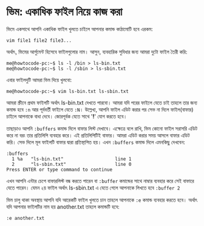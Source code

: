 # ভিম: একাধিক ফাইল নিয়ে কাজ করা

ভিমে একসাথে আপনি একাধিক ফাইল খুলতে চাইলে আপনার কমান্ড কাঠামোটি হবে এরকম:

```
vim file1 file2 file3...
```

অর্থাৎ, ভিমের আর্গুমেন্ট হিসেবে ফাইলগুলোর নাম।
আসুন, ব্যবহারিক সুবিধার জন্য আমরা দুটো ফাইল তৈরী করি:

```
me@howtocode-pc:~$ ls -l /bin > ls-bin.txt                                           me@howtocode-pc:~$ ls -l /sbin > ls-sbin.txt
```

এবার ফাইলদুটি আমরা ভিম দিয়ে খুলবো:

```
me@howtocode-pc:~$ vim ls-bin.txt ls-sbin.txt
```

আমরা স্ক্রীনে প্রথম ফাইলটি অর্থাৎ ls-bin.txt দেখতে পারবো। আমরা যদি পরের ফাইলে যেতে চাই তাহলে তার জন্য কমান্ড হবে `:n` আর পূর্ববর্তী ফাইলে যেতে `:N`। উল্লেখ্য, আপনি ফাইল এডিট করার পর সেভ না দিলে ফাইল(বাফার) চাইলে আপনাকে বাধা দেবে। জোরপূর্বক যেতে সাথে '**!**' যোগ করতে হবে।

তাছাড়াও আপনি `:buffers` কমান্ড দিলে বাফার লিস্ট দেখাবে। এক্ষেত্রে বলে রাখি, ভিম কোনো ফাইল সরাসরি এডিট করে না বরং তার প্রতিলিপি ব্যবহার করে। এই প্রতিলিপিটিই বাফার। আমরা এডিট করার সময় আসলে বাফার এডিট করি। সেভ দিলে মূল ফাইলটি বাফার দ্বারা প্রতিস্থাপিত হয়। এখন `:buffers`  কমান্ড দিলে এমনকিছু দেখবেন:

```
:buffers
  1 %a   "ls-bin.txt"                   line 1
  2      "ls-sbin.txt"                  line 0
Press ENTER or type command to continue
```

এখন আপনি এন্টার চেপে বাফারলিস্ট বন্ধ করতে পারেন বা `:buffer` কমান্ডের সাথে নাম্বার ব্যবহার করে সেই বাফারে যেতে পারেন। যেমন ২য় ফাইল অর্থাৎ ls-sbin.txt এ যেতে গেলে আপনাকে লিখতে হবে `:buffer 2`

ভিম চালু থাকা অবস্থায় আপনি যদি আরেকটি ফাইল খুলতে চান তাহলে আপনাকে `:e` কমান্ড ব্যবহার করতে হবে। অর্থাৎ যদি আপনার ফাইলটির নাম হয় another.txt তাহলে কমান্ডটি হবে:

```
:e another.txt
```